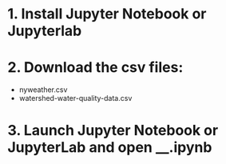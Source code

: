 # 1. Install Jupyter Notebook or Jupyterlab
# 2. Download the csv files:
  - nyweather.csv
  - watershed-water-quality-data.csv
# 3. Launch Jupyter Notebook or JupyterLab and open __.ipynb

